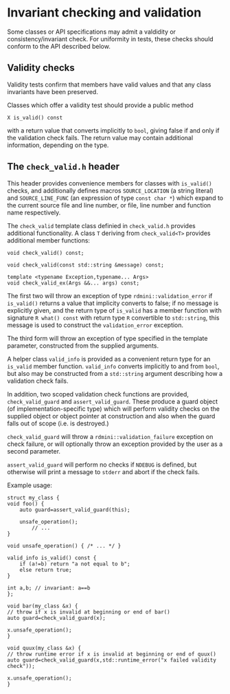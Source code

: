 # Invariant checking and validation

Some classes or API specifications may admit a valdidity or consistency/invariant check. For
uniformity in tests, these checks should conform to the API described below.

## Validity checks

Validity tests confirm that members have valid values and that any class invariants have
been preserved.

Classes which offer a validity test should provide a public method

    X is_valid() const

with a return value that converts implicitly to `bool`, giving false if and only if the validation check fails. The return value may contain additional information, depending on the type.


## The `check_valid.h` header

This header provides convenience members for classes with `is_valid()` checks, and
additionally defines macros `SOURCE_LOCATION` (a string literal) and
`SOURCE_LINE_FUNC` (an expression of type `const char *`) which expand to the
current source file and line number, or file, line number and function name
respectively.

The `check_valid` template class definied in `check_valid.h` provides additional functionality.
A class `T` deriving from `check_valid<T>` provides additional member functions:

    void check_valid() const;

    void check_valid(const std::string &message) const;

    template <typename Exception,typename... Args>
    void check_valid_ex(Args &&... args) const;

The first two will throw an exception of type `rdmini::validation_error` if
`is_valid()` returns a value that implicity converts to false; if no message is
explicitly given, and the return
type of `is_valid` has a member function with signature `R what() const` with return type
`R` convertible to `std::string`, this message is used to construct the
`validation_error` exception.

The third form will throw an exception of type specified in the template
parameter, constructed from the supplied arguments.

A helper class `valid_info` is provided as a convenient return type for
an `is_valid` member function. `valid_info` converts implicitly to and from
`bool`, but also may be constructed from a `std::string` argument describing
how a validation check fails.

In addition, two scoped validation check functions are provided, `check_valid_guard`
and `assert_valid_guard`. These produce a guard object (of implementation-specific type)
which will perform validity checks on the supplied object or object pointer at
construction and also when the guard falls out of scope (i.e. is destroyed.)

`check_valid_guard` will throw a `rdmini::validation_failure` exception on check
failure, or will optionally throw an exception provided by the user as a second
parameter.

`assert_valid_guard` will perform no checks if `NDEBUG` is defined, but otherwise
will print a message to `stderr` and abort if the check fails.

Example usage:

    struct my_class {
	void foo() {
	    auto guard=assert_valid_guard(this);

	    unsafe_operation();
            // ...
	}

	void unsafe_operation() { /* ... */ }

	valid_info is_valid() const {
	    if (a!=b) return "a not equal to b";
	    else return true;
	}

	int a,b; // invariant: a==b
    };

    void bar(my_class &x) {
	// throw if x is invalid at beginning or end of bar()
	auto guard=check_valid_guard(x);

	x.unsafe_operation();
    }

    void quux(my_class &x) {
	// throw runtime error if x is invalid at beginning or end of quux()
	auto guard=check_valid_guard(x,std::runtime_error("x failed validity check"));

	x.unsafe_operation();
    }
